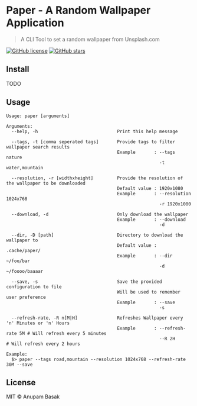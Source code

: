 # Paper - A Random Wallpaper Application
> A CLI Tool to set a random wallpaper from Unsplash.com

[![GitHub license](https://img.shields.io/badge/license-MIT-blue.svg)](https://raw.githubusercontent.com/anupam-git/paper/master/LICENSE) [![GitHub stars](https://img.shields.io/github/stars/anupam-git/paper.svg)](https://github.com/anupam-git/paper/stargazers)

## Install

TODO

## Usage

```
Usage: paper [arguments]

Arguments:
  --help, -h                              Print this help message
  
  --tags, -t [comma seperated tags]       Provide tags to filter wallpaper search results
                                          Example       : --tags nature
                                                          -t water,mountain
  
  --resolution, -r [widthxheight]         Provide the resolution of the wallpaper to be downloaded
                                          Default value : 1920x1080
                                          Example       : --resolution 1024x768
                                                          -r 1920x1080
  
  --download, -d                          Only download the wallpaper
                                          Example       : --download
                                                          -d
  
  --dir, -D [path]                        Directory to download the wallpaper to
                                          Default value : .cache/paper/
                                          Example       : --dir ~/foo/bar
                                                          -d ~/foooo/baaaar
  
  --save, -s                              Save the provided configuration to file
                                          Will be used to remember user preference
                                          Example       : --save
                                                          -s

  --refresh-rate, -R n[M|H]               Refreshes Wallpaper every 'n' Minutes or 'n' Hours
                                          Example       : --refresh-rate 5M # Will refresh every 5 minutes
                                                          --R 2H            # Will refresh every 2 hours
                                                
Example:
  $> paper --tags road,mountain --resolution 1024x768 --refresh-rate 30M --save
```

## License

MIT © Anupam Basak
